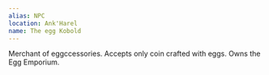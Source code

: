 ```yaml
---
alias: NPC
location: Ank'Harel
name: The egg Kobold
---
```


Merchant of eggccessories. Accepts only coin crafted with eggs. Owns the Egg Emporium.